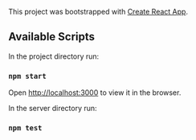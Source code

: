 This project was bootstrapped with [Create React App](https://github.com/facebook/create-react-app).

## Available Scripts

In the project directory run:

### `npm start`

Open [http://localhost:3000](http://localhost:3000) to view it in the browser.



In the server directory run:

### `npm test`
